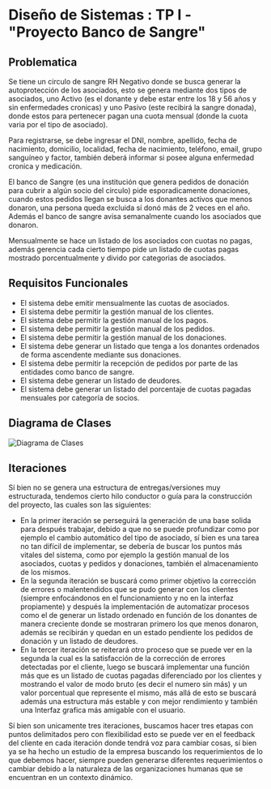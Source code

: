 <h1 style = "font-weight : bold"> Diseño de Sistemas : TP I - "Proyecto Banco de Sangre" </h1>

<h2>Problematica</h2>
<p>Se tiene un circulo de sangre RH Negativo donde se busca generar la autoprotección de los asociados, esto se genera mediante dos tipos de asociados, uno Activo (es el donante y debe estar entre los 18 y 56 años y sin enfermedades cronicas) y uno Pasivo (este recibirá la sangre donada), donde estos para pertenecer pagan una cuota mensual (donde la cuota varia por el tipo de asociado).

Para registrarse, se debe ingresar el DNI, nombre, apellido, fecha de nacimiento, domicilio, localidad, fecha de nacimiento, teléfono, email, grupo sanguíneo y factor, también deberá informar si posee alguna enfermedad cronica y medicación.

El banco de Sangre (es una institución que genera pedidos de donación para cubrir a algún socio del circulo) pide esporadicamente donaciones, cuando estos pedidos llegan se busca a los donantes activos que menos donaron, una persona queda excluida sí donó más de 2 veces en el año. Además el banco de sangre avisa semanalmente cuando los asociados que donaron.

Mensualmente se hace un listado de los asociados con cuotas no pagas, además gerencia cada cierto tiempo pide un listado de cuotas pagas mostrado porcentualmente y divido por categorias de asociados.
</p>

<h2>Requisitos Funcionales</h2>
  <ul>
    <li>El sistema debe emitir mensualmente las cuotas de asociados.</li>
    <li>El sistema debe permitir la gestión manual de los clientes.</li>
    <li>El sistema debe permitir la gestión manual de los pagos.</li>
    <li>El sistema debe permitir la gestión manual de los pedidos.</li>
    <li>El sistema debe permitir la gestión manual de los donaciones.</li>
    <li>El sistema debe generar un listado que tenga a los donantes ordenados de forma ascendente mediante sus donaciones.</li>
    <li>El sistema debe permitir la recepción de pedidos por parte de las entidades como banco de sangre. </li>
    <li>El sistema debe generar un listado de deudores. </li>
    <li>El sistema debe generar un listado del porcentaje de cuotas pagadas mensuales por categoría de socios.</li>  
</ul>

<h2>Diagrama de Clases</h2>
<img src="https://user-images.githubusercontent.com/43465958/161407748-ad0b3a75-8b5d-4e20-96f1-7f976afd292c.svg" alt="Diagrama de Clases">

<h2>Iteraciones</h2>
<p>Sí bien no se genera una estructura de entregas/versiones muy estructurada, tendemos cierto hilo conductor o guía para la construcción del proyecto, las cuales son las siguientes:</p>

<ul>
	<li>En la primer iteración se perseguirá la generación de una base solida para después trabajar, debido a que no se puede profundizar como por ejemplo el cambio automático del tipo de asociado, sí bien es una tarea no tan difícil de implementar, se debería de buscar los puntos más vitales del sistema,  como por ejemplo la gestión manual de los asociados, cuotas y pedidos y donaciones, también el almacenamiento de los mismos.</li>
	<li>En la segunda iteración se buscará como primer objetivo la corrección de errores o malentendidos que se pudo generar con los clientes (siempre enfocándonos en el funcionamiento y no en la interfaz propiamente) y después la implementación de automatizar procesos como el de generar un listado ordenado en función de los donantes de manera creciente donde se mostraran primero los que menos donaron, además se recibirán y quedan en un estado pendiente los pedidos de donación y un listado de deudores.</li>
	<li>En la tercer iteración se reiterará otro proceso que se puede ver en la segunda la cual es la satisfacción de la corrección de errores detectadas por el cliente, luego se buscará implementar una función más que es un listado de cuotas pagadas diferenciado por los clientes y mostrando el valor de modo bruto (es decir el numero sin más) y un valor porcentual que represente el mismo, más allá de esto se buscará además una estructura más estable y con mejor rendimiento y también una Interfaz grafica más amigable con el usuario.</li>	
</ul>

<p> Sí bien son unicamente tres iteraciones, buscamos hacer tres etapas con puntos delimitados pero con flexibilidad esto se puede ver en el feedback del cliente en cada iteración donde tendrá voz para cambiar cosas, sí bien ya se ha hecho un estudio de la empresa buscando los requerimientos de lo que debemos hacer, siempre pueden generarse diferentes requerimientos o cambiar debido a la naturaleza de las organizaciones humanas que se encuentran en un contexto dinámico.</p>
